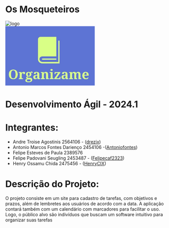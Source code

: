 # Os Mosqueteiros
<img src="https://github.com/Felipecaf2323/Os-Mosqueteiros-AS63C-2024.1/assets/127225122/27bf24f2-590d-4eca-9d2b-37143521ec25" alt="logo" width="280"/><br/>
<img src="https://github.com/AntonioFontess/logo-organizame/blob/main/logo-organizame.jpeg" alt="logo" width="280"/><br/>
# Desenvolvimento Ágil - 2024.1

# Integrantes:
- Andre Troise Agostinis        2564106 - ([drezix](https://github.com/drezix))      
- Antonio Marcos Fontes Darienço        2454106  -([Antoniofontes](https://github.com/AntonioFontess))     
- Felipe Esteves de Paula       2389576 
- Felipe Padovani Seugling        2453487 - ([Felipecaf2323](https://github.com/Felipecaf2323))
- Henry Ossamu Chida        2475456 - ([HenryCIX](https://github.com/HenryCIX))

# Descrição do Projeto:
O projeto consiste em um site para cadastro de tarefas, com objetivos e prazos, além de lembretes aos usuários de acordo com a data. A aplicação contará também com um calendário com marcadores para facilitar o uso. Logo, o público alvo são indivíduos que buscam um software intuitivo para organizar suas tarefas
